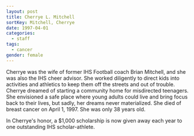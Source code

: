 ```yaml
---
layout: post
title: Cherrye L. Mitchell
sortKey: Mitchell, Cherrye
date: 1997-04-01
categories:
  - staff
tags:
  - cancer
gender: female
---
```

Cherrye was the wife of former IHS Football coach Brian Mitchell, and she was also the IHS cheer advisor.  She worked diligently to direct kids into activities and athletics to keep them off the streets and out of trouble.  Cherrye dreamed of starting a community home for misdirected teenagers. She envisioned a safe place where young adults could live and bring focus back to their lives, but sadly, her dreams never materialized.  She died of breast cancer on April 1, 1997. She was only 38 years old.  

In Cherrye's honor, a $1,000 scholarship is now given away each year to one outstanding IHS scholar-athlete.